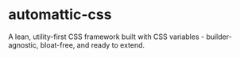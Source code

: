# automattic-css
A lean, utility-first CSS framework built with CSS variables - builder-agnostic, bloat-free, and ready to extend.
